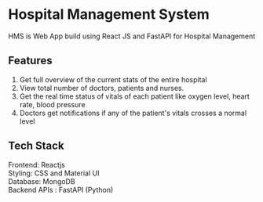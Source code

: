 # Hospital Management System

HMS is Web App build using React JS and FastAPI for Hospital Management <br>

## Features
  
  1. Get full overview of the current stats of the entire hospital
  2. View total number of doctors, patients and nurses.
  3. Get the real time status of vitals of each patient like oxygen level, heart rate, blood pressure
  4. Doctors get notifications if any of the patient's vitals crosses a normal level

## Tech Stack
  Frontend: Reactjs <br>
  Styling: CSS and Material UI<br>
  Database: MongoDB <br>
  Backend APIs : FastAPI (Python) <br>
